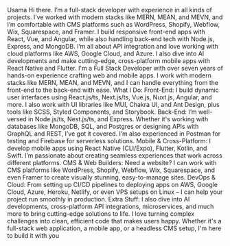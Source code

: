 Usama 
Hi there. I’m a full-stack developer with experience in all kinds of projects. I’ve worked with modern stacks like MERN, MEAN, and MEVN, and I’m comfortable with CMS platforms such as WordPress, Shopify, Webflow, Wix, Squarespace, and Framer.
I build responsive front-end apps with React, Vue, and Angular, while also handling back-end tech with Node.js, Express, and MongoDB. I’m all about API integration and love working with cloud platforms like AWS, Google Cloud, and Azure. I also dive into AI developments and make cutting-edge, cross-platform mobile apps with React Native and Flutter.
I'm a Full Stack Developer with over seven years of hands-on experience crafting web and mobile apps. I work with modern stacks like MERN, MEAN, and MEVN, and I can handle everything from the front-end to the back-end with ease.
What I Do:
Front-End:
I build dynamic user interfaces using React.js/ts, Next.js/ts, Vue.js, Nuxt.js, Angular, and more. I also work with UI libraries like MUI, Chakra UI, and Ant Design, plus tools like SCSS, Styled Components, and Storybook.
Back-End:
I’m well-versed in Node.js/ts, Nest.js/ts, and Express. Whether it's working with databases like MongoDB, SQL, and Postgres or designing APIs with GraphQL and REST, I’ve got it covered. I’m also experienced in Postman for testing and Firebase for serverless solutions.
Mobile & Cross-Platform:
I develop mobile apps using React Native (CLI/Expo), Flutter, Kotlin, and Swift. I’m passionate about creating seamless experiences that work across different platforms.
CMS & Web Builders:
Need a website? I can work with CMS platforms like WordPress, Shopify, Webflow, Wix, Squarespace, and even Framer to create visually stunning, easy-to-manage sites.
DevOps & Cloud:
From setting up CI/CD pipelines to deploying apps on AWS, Google Cloud, Azure, Heroku, Netlify, or even VPS setups on Linux – I can help your project run smoothly in production.
Extra Stuff:
I also dive into AI developments, cross-platform API integrations, microservices, and much more to bring cutting-edge solutions to life.
I love turning complex challenges into clean, efficient code that makes users happy. Whether it's a full-stack web application, a mobile app, or a headless CMS setup, I'm here to build it with you
